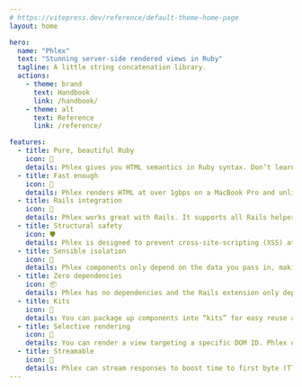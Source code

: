 ```yaml
---
# https://vitepress.dev/reference/default-theme-home-page
layout: home

hero:
  name: "Phlex"
  text: "Stunning server-side rendered views in Ruby"
  tagline: A little string concatenation library.
  actions:
    - theme: brand
      text: Handbook
      link: /handbook/
    - theme: alt
      text: Reference
      link: /reference/

features:
  - title: Pure, beautiful Ruby
    icon: 💎
    details: Phlex gives you HTML semantics in Ruby syntax. Don’t learn a new templating language, use your existing Ruby skills. Extracting methods, inheritance, loops, conditionals and data access are completely seamless.
  - title: Fast enough
    icon: 🚀
    details: Phlex renders HTML at over 1gbps on a MacBook Pro and unlike Rails partials, it doesn’t slow down the more components you extract.
  - title: Rails integration
    icon: 🚂
    details: Phlex works great with Rails. It supports all Rails helpers and plays nicely with ViewComponent, ActionView, Stimulus, Turbo and Tailwind.
  - title: Structural safety
    icon: 🛡️
    details: Phlex is designed to prevent cross-site-scripting (XSS) attacks by default.
  - title: Sensible isolation
    icon: 🧪
    details: Phlex components only depend on the data you pass in, making them easier to test and reuse.
  - title: Zero dependencies
    icon: 📦
    details: Phlex has no dependencies and the Rails extension only depends on Rails itself.
  - title: Kits
    icon: 🎒
    details: You can package up components into “kits” for easy reuse across projects. Kits can be shared with the community as Ruby gems or kept for internal use.
  - title: Selective rendering
    icon: 🔎
    details: You can render a view targeting a specific DOM ID. Phlex only does the work to render just the parts you want. This is great for partial Hotwire updates like Turbo Frames.
  - title: Streamable
    icon: 🌊
    details: Phlex can stream responses to boost time to first byte (TTFB). In some cases users can see static content before the database has even responded.
---
```

